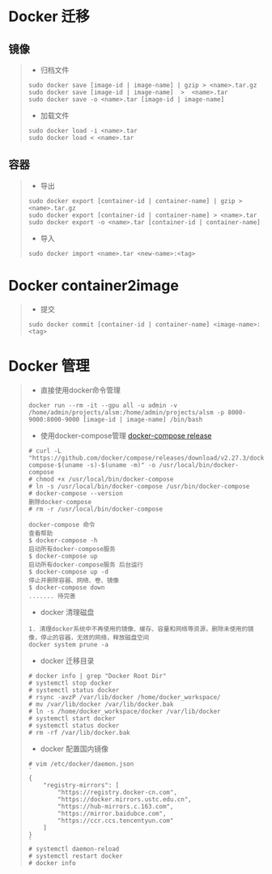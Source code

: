 # Docker 迁移
## 镜像
> * 归档文件
> ```Shell
> sudo docker save [image-id | image-name] | gzip > <name>.tar.gz
> sudo docker save [image-id | image-name]  >  <name>.tar
> sudo docker save -o <name>.tar [image-id | image-name]
> ```
> * 加载文件
> ```Shell
> sudo docker load -i <name>.tar
> sudo docker load < <name>.tar
> ```
## 容器
> * 导出
> ```Shell
> sudo docker export [container-id | container-name] | gzip > <name>.tar.gz
> sudo docker export [container-id | container-name] > <name>.tar
> sudo docker export -o <name>.tar [container-id | container-name] 
> ```
> * 导入
> ```Shell
> sudo docker import <name>.tar <new-name>:<tag>
> ```
# Docker container2image
> * 提交
> ```Shell
> sudo docker commit [container-id | container-name] <image-name>:<tag>
> ```
# Docker 管理
> * 直接使用docker命令管理
> ```Shell
> docker run --rm -it --gpu all -u admin -v /home/admin/projects/alsm:/home/admin/projects/alsm -p 8000-9000:8000-9000 [image-id | image-name] /bin/bash
> ```
> * 使用docker-compose管理 [docker-compose release](https://github.com/docker/compose/releases)
> ```Shell
> # curl -L "https://github.com/docker/compose/releases/download/v2.27.3/docker-compose-$(uname -s)-$(uname -m)" -o /usr/local/bin/docker-compose
> # chmod +x /usr/local/bin/docker-compose
> # ln -s /usr/local/bin/docker-compose /usr/bin/docker-compose
> # docker-compose --version
> 删除docker-compose 
> # rm -r /usr/local/bin/docker-compose
> 
> docker-compose 命令
> 查看帮助
> $ docker-compose -h
> 启动所有docker-compose服务
> $ docker-compose up
> 启动所有docker-compose服务 后台运行
> $ docker-compose up -d
> 停止并删除容器、网络、卷、镜像  
> $ docker-compose down
> ....... 待完善
> ```
> * docker 清理磁盘
> ```Shell
> 1. 清理docker系统中不再使用的镜像、缓存、容量和网络等资源，删除未使用的镜像，停止的容器，无效的网络，释放磁盘空间
> docker system prune -a
> ```
> * docker 迁移目录
> ```Shell
> # docker info | grep "Docker Root Dir"
> # systemctl stop docker
> # systemctl status docker
> # rsync -avzP /var/lib/docker /home/docker_workspace/
> # mv /var/lib/docker /var/lib/docker.bak
> # ln -s /home/docker_workspace/docker /var/lib/docker
> # systemctl start docker
> # systemctl status docker
> # rm -rf /var/lib/docker.bak
> ```
> * docker 配置国内镜像
> ```Shell
> # vim /etc/docker/daemon.json
> `
> {
>     "registry-mirrors": [
>         "https://registry.docker-cn.com",
>         "https://docker.mirrors.ustc.edu.cn",
>         "https://hub-mirrors.c.163.com",
>         "https://mirror.baidubce.com",
>         "https://ccr.ccs.tencentyun.com"
>     ]
> }
> `
> # systemctl daemon-reload
> # systemctl restart docker
> # docker info
> ```
